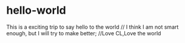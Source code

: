 # hello-world
This is a exciting trip to say hello to the world
// I think I am not smart enough, but I will try to make better;
//Love CL,Love the world
